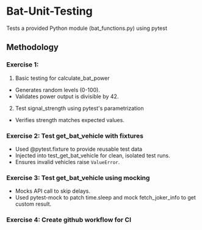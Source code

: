 # Bat-Unit-Testing
Tests a provided Python module (bat_functions.py) using pytest

## Methodology

### Exercise 1:
1. Basic testing for calculate_bat_power
- Generates random levels (0-100).  
- Validates power output is divisible by 42.
2. Test signal_strength using pytest's parametrization
- Verifies strength matches expected values.

### Exercise 2: Test get_bat_vehicle with fixtures
- Used @pytest.fixture to provide reusable test data
- Injected into test_get_bat_vehicle for clean, isolated test runs.
- Ensures invalid vehicles raise `ValueError`.

### Exercise 3: Test get_bat_vehicle using mocking
- Mocks API call to skip delays.  
- Used pytest-mock to patch time.sleep and mock fetch_joker_info to get custom result. 

### Exercise 4: Create github workflow for CI
 